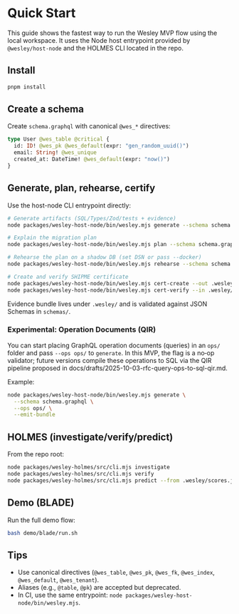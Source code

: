 # Quick Start

This guide shows the fastest way to run the Wesley MVP flow using the local workspace. It uses the Node host entrypoint provided by `@wesley/host-node` and the HOLMES CLI located in the repo.

## Install

```bash
pnpm install
```

## Create a schema

Create `schema.graphql` with canonical `@wes_*` directives:

```graphql
type User @wes_table @critical {
  id: ID! @wes_pk @wes_default(expr: "gen_random_uuid()")
  email: String! @wes_unique
  created_at: DateTime! @wes_default(expr: "now()")
}
```

## Generate, plan, rehearse, certify

Use the host-node CLI entrypoint directly:

```bash
# Generate artifacts (SQL/Types/Zod/tests + evidence)
node packages/wesley-host-node/bin/wesley.mjs generate --schema schema.graphql --emit-bundle

# Explain the migration plan
node packages/wesley-host-node/bin/wesley.mjs plan --schema schema.graphql --explain

# Rehearse the plan on a shadow DB (set DSN or pass --docker)
node packages/wesley-host-node/bin/wesley.mjs rehearse --schema schema.graphql --dsn $TEST_DATABASE_URL --json

# Create and verify SHIPME certificate
node packages/wesley-host-node/bin/wesley.mjs cert-create --out .wesley/SHIPME.md
node packages/wesley-host-node/bin/wesley.mjs cert-verify --in .wesley/SHIPME.md
```

Evidence bundle lives under `.wesley/` and is validated against JSON Schemas in `schemas/`.

### Experimental: Operation Documents (QIR)

You can start placing GraphQL operation documents (queries) in an `ops/` folder and pass `--ops ops/` to `generate`. In this MVP, the flag is a no‑op validator; future versions compile these operations to SQL via the QIR pipeline proposed in docs/drafts/2025-10-03-rfc-query-ops-to-sql-qir.md.

Example:

```bash
node packages/wesley-host-node/bin/wesley.mjs generate \
  --schema schema.graphql \
  --ops ops/ \
  --emit-bundle
```

## HOLMES (investigate/verify/predict)

From the repo root:

```bash
node packages/wesley-holmes/src/cli.mjs investigate
node packages/wesley-holmes/src/cli.mjs verify
node packages/wesley-holmes/src/cli.mjs predict --from .wesley/scores.json
```

## Demo (BLADE)

Run the full demo flow:

```bash
bash demo/blade/run.sh
```

## Tips

- Use canonical directives (`@wes_table`, `@wes_pk`, `@wes_fk`, `@wes_index`, `@wes_default`, `@wes_tenant`).
- Aliases (e.g., `@table`, `@pk`) are accepted but deprecated.
- In CI, use the same entrypoint: `node packages/wesley-host-node/bin/wesley.mjs`.
